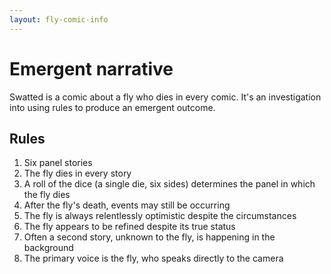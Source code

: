 ```yaml
---
layout: fly-comic-info
---
```


# Emergent narrative

Swatted is a comic about a fly who dies in every comic. It's an investigation into using rules to produce an emergent outcome.

## Rules

1. Six panel stories
2. The fly dies in every story
3. A roll of the dice (a single die, six sides) determines the panel in which the fly dies
4. After the fly's death, events may still be occurring
5. The fly is always relentlessly optimistic despite the circumstances
6. The fly appears to be refined despite its true status
7. Often a second story, unknown to the fly, is happening in the background
8. The primary voice is the fly, who speaks directly to the camera
